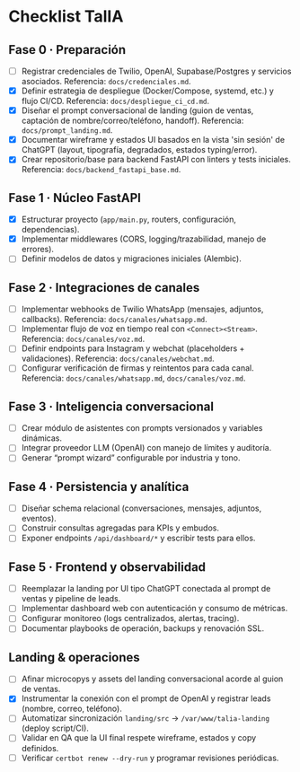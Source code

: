 # Checklist TalIA

## Fase 0 · Preparación
- [ ] Registrar credenciales de Twilio, OpenAI, Supabase/Postgres y servicios asociados. Referencia: `docs/credenciales.md`.
- [x] Definir estrategia de despliegue (Docker/Compose, systemd, etc.) y flujo CI/CD. Referencia: `docs/despliegue_ci_cd.md`.
- [x] Diseñar el prompt conversacional de landing (guion de ventas, captación de nombre/correo/teléfono, handoff). Referencia: `docs/prompt_landing.md`.
- [x] Documentar wireframe y estados UI basados en la vista 'sin sesión' de ChatGPT (layout, tipografía, degradados, estados typing/error).
- [x] Crear repositorio/base para backend FastAPI con linters y tests iniciales. Referencia: `docs/backend_fastapi_base.md`.

## Fase 1 · Núcleo FastAPI
- [x] Estructurar proyecto (`app/main.py`, routers, configuración, dependencias).
- [x] Implementar middlewares (CORS, logging/trazabilidad, manejo de errores).
- [ ] Definir modelos de datos y migraciones iniciales (Alembic).

## Fase 2 · Integraciones de canales
- [ ] Implementar webhooks de Twilio WhatsApp (mensajes, adjuntos, callbacks). Referencia: `docs/canales/whatsapp.md`.
- [ ] Implementar flujo de voz en tiempo real con `<Connect><Stream>`. Referencia: `docs/canales/voz.md`.
- [ ] Definir endpoints para Instagram y webchat (placeholders + validaciones). Referencia: `docs/canales/webchat.md`.
- [ ] Configurar verificación de firmas y reintentos para cada canal. Referencia: `docs/canales/whatsapp.md`, `docs/canales/voz.md`.

## Fase 3 · Inteligencia conversacional
- [ ] Crear módulo de asistentes con prompts versionados y variables dinámicas.
- [ ] Integrar proveedor LLM (OpenAI) con manejo de límites y auditoría.
- [ ] Generar “prompt wizard” configurable por industria y tono.

## Fase 4 · Persistencia y analítica
- [ ] Diseñar schema relacional (conversaciones, mensajes, adjuntos, eventos).
- [ ] Construir consultas agregadas para KPIs y embudos.
- [ ] Exponer endpoints `/api/dashboard/*` y escribir tests para ellos.

## Fase 5 · Frontend y observabilidad
- [ ] Reemplazar la landing por UI tipo ChatGPT conectada al prompt de ventas y pipeline de leads.
- [ ] Implementar dashboard web con autenticación y consumo de métricas.
- [ ] Configurar monitoreo (logs centralizados, alertas, tracing).
- [ ] Documentar playbooks de operación, backups y renovación SSL.

## Landing & operaciones
- [ ] Afinar microcopys y assets del landing conversacional acorde al guion de ventas.
- [x] Instrumentar la conexión con el prompt de OpenAI y registrar leads (nombre, correo, teléfono).
- [ ] Automatizar sincronización `landing/src` → `/var/www/talia-landing` (deploy script/CI).
- [ ] Validar en QA que la UI final respete wireframe, estados y copy definidos.
- [ ] Verificar `certbot renew --dry-run` y programar revisiones periódicas.
